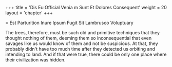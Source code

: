 +++
title = 'Dis Eu Official Venia m Sunt Et Dolores Consequent'
weight = 20
layout = 'chapter'
+++

= Est Parturition Inure Ipsum Fugit Sit Lambrusco Voluptuary

The trees, therefore, must be such old and primitive techniques that they thought nothing of them, deeming them so inconsequential that even savages like us would know of them and not be suspicious. At that, they probably didn't have too much time after they detected us orbiting and intending to land. And if that were true, there could be only one place where their civilization was hidden.